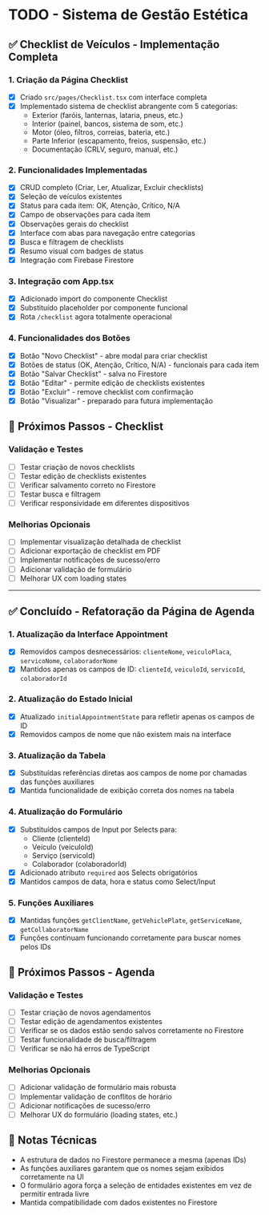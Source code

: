 # TODO - Sistema de Gestão Estética

## ✅ Checklist de Veículos - Implementação Completa

### 1. Criação da Página Checklist
- [x] Criado `src/pages/Checklist.tsx` com interface completa
- [x] Implementado sistema de checklist abrangente com 5 categorias:
  - Exterior (faróis, lanternas, lataria, pneus, etc.)
  - Interior (painel, bancos, sistema de som, etc.)
  - Motor (óleo, filtros, correias, bateria, etc.)
  - Parte Inferior (escapamento, freios, suspensão, etc.)
  - Documentação (CRLV, seguro, manual, etc.)

### 2. Funcionalidades Implementadas
- [x] CRUD completo (Criar, Ler, Atualizar, Excluir checklists)
- [x] Seleção de veículos existentes
- [x] Status para cada item: OK, Atenção, Crítico, N/A
- [x] Campo de observações para cada item
- [x] Observações gerais do checklist
- [x] Interface com abas para navegação entre categorias
- [x] Busca e filtragem de checklists
- [x] Resumo visual com badges de status
- [x] Integração com Firebase Firestore

### 3. Integração com App.tsx
- [x] Adicionado import do componente Checklist
- [x] Substituído placeholder por componente funcional
- [x] Rota `/checklist` agora totalmente operacional

### 4. Funcionalidades dos Botões
- [x] Botão "Novo Checklist" - abre modal para criar checklist
- [x] Botões de status (OK, Atenção, Crítico, N/A) - funcionais para cada item
- [x] Botão "Salvar Checklist" - salva no Firestore
- [x] Botão "Editar" - permite edição de checklists existentes
- [x] Botão "Excluir" - remove checklist com confirmação
- [x] Botão "Visualizar" - preparado para futura implementação

## 🔄 Próximos Passos - Checklist

### Validação e Testes
- [ ] Testar criação de novos checklists
- [ ] Testar edição de checklists existentes
- [ ] Verificar salvamento correto no Firestore
- [ ] Testar busca e filtragem
- [ ] Verificar responsividade em diferentes dispositivos

### Melhorias Opcionais
- [ ] Implementar visualização detalhada de checklist
- [ ] Adicionar exportação de checklist em PDF
- [ ] Implementar notificações de sucesso/erro
- [ ] Adicionar validação de formulário
- [ ] Melhorar UX com loading states

---

## ✅ Concluído - Refatoração da Página de Agenda

### 1. Atualização da Interface Appointment
- [x] Removidos campos desnecessários: `clienteNome`, `veiculoPlaca`, `servicoNome`, `colaboradorNome`
- [x] Mantidos apenas os campos de ID: `clienteId`, `veiculoId`, `servicoId`, `colaboradorId`

### 2. Atualização do Estado Inicial
- [x] Atualizado `initialAppointmentState` para refletir apenas os campos de ID
- [x] Removidos campos de nome que não existem mais na interface

### 3. Atualização da Tabela
- [x] Substituídas referências diretas aos campos de nome por chamadas das funções auxiliares
- [x] Mantida funcionalidade de exibição correta dos nomes na tabela

### 4. Atualização do Formulário
- [x] Substituídos campos de Input por Selects para:
  - Cliente (clienteId)
  - Veículo (veiculoId)
  - Serviço (servicoId)
  - Colaborador (colaboradorId)
- [x] Adicionado atributo `required` aos Selects obrigatórios
- [x] Mantidos campos de data, hora e status como Select/Input

### 5. Funções Auxiliares
- [x] Mantidas funções `getClientName`, `getVehiclePlate`, `getServiceName`, `getCollaboratorName`
- [x] Funções continuam funcionando corretamente para buscar nomes pelos IDs

## 🔄 Próximos Passos - Agenda

### Validação e Testes
- [ ] Testar criação de novos agendamentos
- [ ] Testar edição de agendamentos existentes
- [ ] Verificar se os dados estão sendo salvos corretamente no Firestore
- [ ] Testar funcionalidade de busca/filtragem
- [ ] Verificar se não há erros de TypeScript

### Melhorias Opcionais
- [ ] Adicionar validação de formulário mais robusta
- [ ] Implementar validação de conflitos de horário
- [ ] Adicionar notificações de sucesso/erro
- [ ] Melhorar UX do formulário (loading states, etc.)

## 📝 Notas Técnicas

- A estrutura de dados no Firestore permanece a mesma (apenas IDs)
- As funções auxiliares garantem que os nomes sejam exibidos corretamente na UI
- O formulário agora força a seleção de entidades existentes em vez de permitir entrada livre
- Mantida compatibilidade com dados existentes no Firestore
